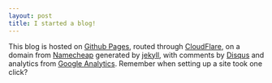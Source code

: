 ```yaml
---
layout: post
title: I started a blog!
---
```


This blog is hosted on [Github Pages](https://pages.github.com/), routed through [CloudFlare](https://www.cloudflare.com/), on a domain from [Namecheap](https://www.namecheap.com/) generated by [jekyll](https://jekyllrb.com/), with comments by [Disqus](https://disqus.com/) and analytics from [Google Analytics](https://www.google.com/analytics/). Remember when setting up a site took one click?
